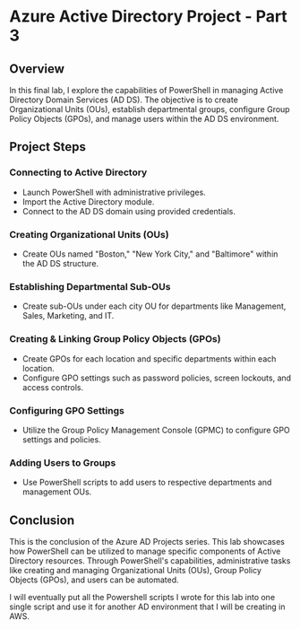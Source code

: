# Azure Active Directory Project - Part 3

## Overview
In this final lab, I explore the capabilities of PowerShell in managing Active Directory Domain Services (AD DS). The objective is to create Organizational Units (OUs), establish departmental groups, configure Group Policy Objects (GPOs), and manage users within the AD DS environment.

## Project Steps

### Connecting to Active Directory
- Launch PowerShell with administrative privileges.
- Import the Active Directory module.
- Connect to the AD DS domain using provided credentials.

### Creating Organizational Units (OUs)
- Create OUs named "Boston," "New York City," and "Baltimore" within the AD DS structure.

### Establishing Departmental Sub-OUs
- Create sub-OUs under each city OU for departments like Management, Sales, Marketing, and IT.

### Creating & Linking Group Policy Objects (GPOs)
- Create GPOs for each location and specific departments within each location.
- Configure GPO settings such as password policies, screen lockouts, and access controls.

### Configuring GPO Settings
- Utilize the Group Policy Management Console (GPMC) to configure GPO settings and policies.

### Adding Users to Groups
- Use PowerShell scripts to add users to respective departments and management OUs.

## Conclusion
This is the conclusion of the Azure AD Projects series. This lab showcases how PowerShell can be utilized to manage specific components of Active Directory resources. Through PowerShell's capabilities, administrative tasks like creating and managing Organizational Units (OUs), Group Policy Objects (GPOs), and users can be automated. 

I will eventually put all the Powershell scripts I wrote for this lab into one single script and use it for another AD environment that I will be creating in AWS.
